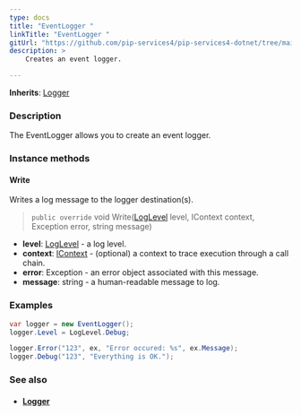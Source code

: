 ```yaml
---
type: docs
title: "EventLogger "
linkTitle: "EventLogger "
gitUrl: "https://github.com/pip-services4/pip-services4-dotnet/tree/main/pip-services4-observability-dotnet"
description: >
    Creates an event logger.

---
```


**Inherits**: [Logger](../logger)

### Description

The EventLogger allows you to create an event logger.


### Instance methods

#### Write
Writes a log message to the logger destination(s).

> `public override` void Write([LogLevel](../log_level) level, IContext context, Exception error, string message)

- **level**: [LogLevel](../log_level) - a log level.
- **context**: [IContext](../../../components/context/icontext) - (optional) a context to trace execution through a call chain.
- **error**: Exception - an error object associated with this message.
- **message**: string - a human-readable message to log.

### Examples

```cs
var logger = new EventLogger();
logger.Level = LogLevel.Debug;

logger.Error("123", ex, "Error occured: %s", ex.Message);
logger.Debug("123", "Everything is OK.");
```

### See also
- #### [Logger](../logger)

